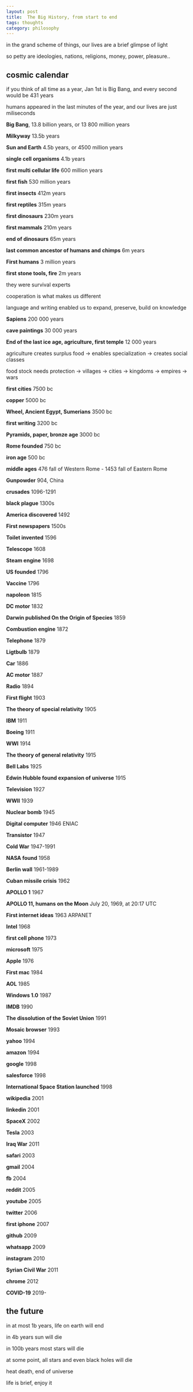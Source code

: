 ```yaml
---
layout: post
title:  The Big History, from start to end 
tags: thoughts
category: philosophy
--- 
```


in the grand scheme of things, our lives are a brief glimpse of light 

so petty are ideologies, nations, religions, money,  power, pleasure.. 


## cosmic calendar

if you think of all time as a year, Jan 1st is Big Bang, and every second would be 431 years

humans appeared in the last minutes of the year, and our lives are just miliseconds



**Big Bang**, 13.8 billion years, or 13 800 million years 

**Milkyway** 13.5b years  

**Sun and Earth** 4.5b years, or 4500 million years 

**single cell organisms** 4.1b years 

**first multi cellular life** 600 million years  

**first fish** 530 million years 

**first insects** 412m years 

**first reptiles** 315m years

**first dinosaurs** 230m years

**first mammals** 210m years

**end of dinosaurs** 65m years 

**last common ancestor of humans and chimps** 6m years   

**First humans** 3 million years 

**first stone tools, fire** 2m years

they were survival experts 

cooperation is what makes us different 

language and writing enabled us to expand, preserve, build on knowledge

**Sapiens** 200 000 years

**cave paintings** 30 000 years 

**End of the last ice age, agriculture, first temple** 12 000 years

agriculture creates surplus food -> enables specialization -> creates social classes 

food stock needs protection -> villages -> cities -> kingdoms -> empires -> wars 

**first cities** 7500 bc 

**copper** 5000 bc 

**Wheel, Ancient Egypt, Sumerians** 3500 bc 

**first writing** 3200 bc 

**Pyramids, paper, bronze age** 3000 bc

**Rome founded** 750 bc 

**iron age** 500 bc 

**middle ages** 476 fall of Western Rome - 1453 fall of Eastern Rome

**Gunpowder** 904, China

**crusades** 1096-1291

**black plague** 1300s 

**America discovered** 1492

**First newspapers** 1500s

**Toilet invented** 1596

**Telescope** 1608

**Steam engine** 1698

**US founded** 1796

**Vaccine** 1796

**napoleon** 1815

**DC motor** 1832

**Darwin published On the Origin of Species** 1859

**Combustion engine** 1872

**Telephone** 1879

**Ligtbulb** 1879

**Car** 1886

**AC motor** 1887 

**Radio** 1894

**First flight** 1903 

**The theory of special relativity** 1905

**IBM** 1911

**Boeing** 1911

**WWI** 1914

**The theory of general relativity** 1915

**Bell Labs** 1925

**Edwin Hubble found expansion of universe** 1915


**Television** 1927

**WWII** 1939

**Nuclear bomb** 1945

**Digital computer** 1946 ENIAC

**Transistor** 1947

**Cold War** 1947-1991



**NASA found** 1958 

**Berlin wall** 1961-1989

**Cuban missile crisis** 1962 

**APOLLO 1** 1967

**APOLLO 11, humans on the Moon** July 20, 1969, at 20:17 UTC

**First internet ideas** 1963 ARPANET 

**Intel** 1968

**first cell phone** 1973 

**microsoft** 1975 

**Apple** 1976

**First mac** 1984 

**AOL** 1985

**Windows 1.0** 1987 

**IMDB** 1990

**The dissolution of the Soviet Union** 1991

**Mosaic browser** 1993

**yahoo** 1994

**amazon** 1994

**google** 1998

**salesforce** 1998

**International Space Station launched** 1998

**wikipedia** 2001

**linkedin** 2001

**SpaceX** 2002

**Tesla** 2003

**Iraq War** 2011

**safari** 2003

**gmail** 2004

**fb** 2004

**reddit** 2005 

**youtube** 2005 

**twitter** 2006 

**first iphone** 2007

**github** 2009

**whatsapp** 2009

**instagram** 2010


**Syrian Civil War** 2011

**chrome** 2012

**COVID-19** 2019-

## the future 

in at most 1b years, life on earth will end

in 4b years sun will die  

in 100b years most stars will die 

at some point, all stars and even black holes will die

heat death, end of universe 

life is brief, enjoy it













